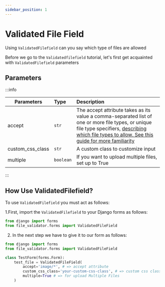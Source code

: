 ```yaml
---
sidebar_position: 1
---
```


# Validated File Field
Using `ValidatedFilefield` can you say which type of files are allowed

Before we go to the `Validatedfilefield` tutorial, let's first get acquainted with `ValidatedFilefield` parameters

## Parameters
:::info


| Parameters       | Type  | Description                                                                                                                                                                                                                                                                |
|------------------|:------|:---------------------------------------------------------------------------------------------------------------------------------------------------------------------------------------------------------------------------------------------------------------------------|
| accept           | `str` | The accept attribute takes as its value a comma-separated list of one or more file types, or unique file type specifiers, [describing which file types to allow. See this guide for more familiarity](https://developer.mozilla.org/en-US/docs/Web/HTML/Attributes/accept) |
| custom_css_class | `str` | A custom class to customize input                                                                                                                                                                                                                                          |
| multiple | `boolean`  | If you want to upload multiple files, set up to True                                                                                                                                                                                                                                         |

:::


## How Use ValidatedFilefield?


To use `ValidatedFilefield` you must act as follows:

1.First, import the `ValidatedFilefield` to your Django forms as follows:

```python
from django import forms
from file_validator.forms import ValidatedFileField
```
2. In the next step we have to give it to our form as follows:

```python
from django import forms
from file_validator.forms import ValidatedFileField

class TestForm(forms.Form):
    test_file = ValidatedFileField(
        accept='image/*', # => accept attribute
        custom_css_class='your-custom-css-class', # => custom css class
        multiple=True # => for upload Multiple Files
    )

```

